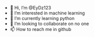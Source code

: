 - 👋 Hi, I’m @EyDz123
- 👀 I’m interested in machine learning
- 🌱 I’m currently learning python
- 💞️ I’m looking to collaborate on no one
- 📫 How to reach me in github

<!---
EyDz123/EyDz123 is a ✨ special ✨ repository because its `README.md` (this file) appears on your GitHub profile.
You can click the Preview link to take a look at your changes.
--->
